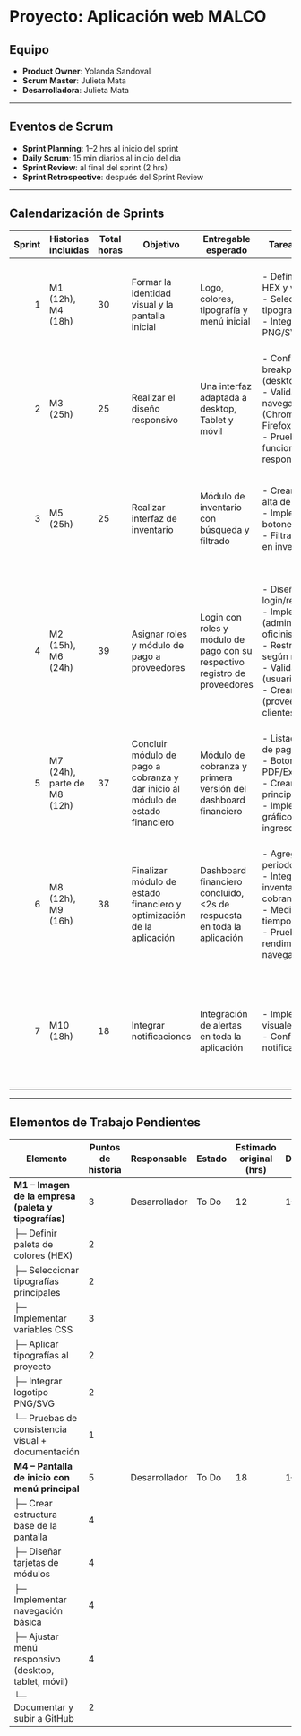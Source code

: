 # Proyecto: Aplicación web MALCO

## Equipo
- **Product Owner**: Yolanda Sandoval  
- **Scrum Master**: Julieta Mata  
- **Desarrolladora**: Julieta Mata  

---

## Eventos de Scrum
- **Sprint Planning**: 1–2 hrs al inicio del sprint  
- **Daily Scrum**: 15 min diarios al inicio del día  
- **Sprint Review**: al final del sprint (2 hrs)  
- **Sprint Retrospective**: después del Sprint Review  

---

## Calendarización de Sprints

| Sprint | Historias incluidas | Total horas | Objetivo | Entregable esperado | Tareas principales | Recursos necesarios |
|-------:|---------------------|-------------|----------|---------------------|--------------------|---------------------|
| 1 | M1 (12h), M4 (18h) | 30 | Formar la identidad visual y la pantalla inicial | Logo, colores, tipografía y menú inicial | - Definir paleta en HEX y variables CSS<br>- Seleccionar tipografías y aplicar<br>- Integrar logotipo PNG/SVG | Desarrollador (Frontend)<br>Scrum Master (soporte)<br>Product Owner (validación) |
| 2 | M3 (25h) | 25 | Realizar el diseño responsivo | Una interfaz adaptada a desktop, Tablet y móvil | - Configurar breakpoints (desktop/tablet/móvil)<br>- Validar navegadores (Chrome, Edge, Firefox)<br>- Pruebas de funcionalidad responsiva | Desarrollador (Frontend)<br>Scrum Master (seguimiento)<br>Product Owner (validación de funciones responsivas) |
| 3 | M5 (25h) | 25 | Realizar interfaz de inventario | Módulo de inventario con búsqueda y filtrado | - Crear formulario de alta de productos<br>- Implementar botones +/- de stock<br>- Filtrado y búsqueda en inventario | Desarrollador (Frontend)<br>Scrum Master (seguimiento)<br>Product Owner (pruebas de fácil filtrado) |
| 4 | M2 (15h), M6 (24h) | 39 | Asignar roles y módulo de pago a proveedores | Login con roles y módulo de pago con su respectivo registro de proveedores | - Diseñar pantalla de login/registro<br>- Implementar roles (admin, almacenista, oficinista)<br>- Restringir acceso según rol<br>- Validar sesión (usuario/contraseña)<br>- Crear formularios (proveedores, pagos, clientes, cobros) | Desarrollador (Frontend y lógica de roles)<br>Scrum Master (pruebas de acceso)<br>Product Owner (validación de todos los roles y permisos) |
| 5 | M7 (24h), parte de M8 (12h) | 37 | Concluir módulo de pago a cobranza y dar inicio al módulo de estado financiero | Módulo de cobranza y primera versión del dashboard financiero | - Listados históricos de pagos/cobros<br>- Botones exportar a PDF/Excel<br>- Crear dashboard principal<br>- Implementar gráficos de ingresos/egresos | Desarrollador (Frontend)<br>Scrum Master (seguimiento)<br>Product Owner (validación) |
| 6 | M8 (12h), M9 (16h) | 38 | Finalizar módulo de estado financiero y optimización de la aplicación | Dashboard financiero concluido, <2s de respuesta en toda la aplicación | - Agregar filtros de periodo<br>- Integrar datos de inventario, pagos y cobranza<br>- Medir y optimizar tiempos de respuesta<br>- Pruebas de rendimiento en navegadores | Desarrollador (Frontend – gráficos y optimización)<br>Scrum Master (seguimiento)<br>Product Owner (validación de reportes y usabilidad) |
| 7 | M10 (18h) | 18 | Integrar notificaciones | Integración de alertas en toda la aplicación | - Implementar alertas visuales/sonoras<br>- Configuración de notificaciones por rol | Desarrollador (Frontend)<br>Scrum Master (seguimiento)<br>Product Owner (validación de usabilidad) |

---

## Elementos de Trabajo Pendientes

| Elemento | Puntos de historia | Responsable | Estado | Estimado original (hrs) | Días | DoD |
|----------|--------------------|-------------|--------|--------------------------|------|-----|
| **M1 – Imagen de la empresa (paleta y tipografías)** | 3 | Desarrollador | To Do | 12 | 1–5 | Validar con cliente |
| ├─ Definir paleta de colores (HEX) | 2 |  |  |  |  |  |
| ├─ Seleccionar tipografías principales | 2 |  |  |  |  |  |
| ├─ Implementar variables CSS | 3 |  |  |  |  |  |
| ├─ Aplicar tipografías al proyecto | 2 |  |  |  |  |  |
| ├─ Integrar logotipo PNG/SVG | 2 |  |  |  |  |  |
| └─ Pruebas de consistencia visual + documentación | 1 |  |  |  |  |  |
| **M4 – Pantalla de inicio con menú principal** | 5 | Desarrollador | To Do | 18 | 1–5 | Validar con cliente |
| ├─ Crear estructura base de la pantalla | 4 |  |  |  |  |  |
| ├─ Diseñar tarjetas de módulos | 4 |  |  |  |  |  |
| ├─ Implementar navegación básica | 4 |  |  |  |  |  |
| ├─ Ajustar menú responsivo (desktop, tablet, móvil) | 4 |  |  |  |  |  |
| └─ Documentar y subir a GitHub | 2 |  |  |  |  |  |

